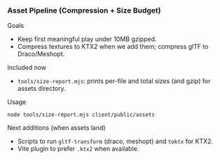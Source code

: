 ### Asset Pipeline (Compression + Size Budget)

Goals
- Keep first meaningful play under 10MB gzipped.
- Compress textures to KTX2 when we add them; compress glTF to Draco/Meshopt.

Included now
- `tools/size-report.mjs`: prints per-file and total sizes (and gzip) for assets directory.

Usage
```
node tools/size-report.mjs client/public/assets
```

Next additions (when assets land)
- Scripts to run `gltf-transform` (draco, meshopt) and `toktx` for KTX2.
- Vite plugin to prefer `.ktx2` when available.


